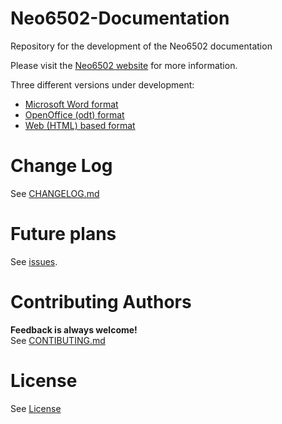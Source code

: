 # Neo6502-Documentation
Repository for the development of the Neo6502 documentation

Please visit the [Neo6502 website](http://www.neo6502.com) for more information.

Three different versions under development:

* [Microsoft Word format](https://github.com/jewettg/Neo6502-Documentation/tree/main/msword)
* [OpenOffice (odt) format](https://github.com/jewettg/Neo6502-Documentation/tree/main/open_office)
* [Web (HTML) based format](https://github.com/jewettg/Neo6502-Documentation/tree/main/web_html)

# Change Log
See [CHANGELOG.md](https://github.com/jewettg/Neo6502-Documentation/blob/main/CHANGELOG.md)

# Future plans
See [issues](https://github.com/jewettg/Neo6502-Documentation/issues).

# Contributing Authors
**Feedback is always welcome!**<br>
See [CONTIBUTING.md](https://github.com/jewettg/Neo6502-Documentation/blob/main/CONTRIBUTING.md)

# License
See [License](https://github.com/jewettg/Neo6502-Documentation/blob/main/LICENSE.md)


